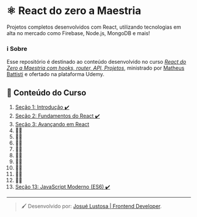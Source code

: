 # :atom_symbol: React do zero a Maestria
Projetos completos desenvolvidos com React, utilizando tecnologias em alta no mercado como Firebase, Node.js, MongoDB e mais!


### :information_source: Sobre
Esse repositório é destinado ao conteúdo desenvolvido no curso *[React do Zero a Maestria com hooks, router, API, Projetos](https://www.udemy.com/course/react-do-zero-a-maestria-c-hooks-router-api-projetos/)*, ministrado por [Matheus Battisti](https://www.udemy.com/user/matheus-battisti/) e ofertado na plataforma Udemy.

## :bookmark_tabs: Conteúdo do Curso
1. [Seção 1: Introdução :heavy_check_mark:](https://github.com/josuelustosadev/react-do-zero-a-maestria/tree/master/secao-1-introducao/hello-world)
2. [Seção 2: Fundamentos do React :heavy_check_mark:](https://github.com/josuelustosadev/react-do-zero-a-maestria/tree/master/secao-2-fundamentos-do-react/fundamentos-react)
3. [Seção 3: Avançando em React](https://github.com/josuelustosadev/react-do-zero-a-maestria/tree/master/secao-3-avancando-em-react/avancando-em-react)
4. :man_mechanic:
5. :man_mechanic:
6. :man_mechanic:
7. :man_mechanic:
8. :man_mechanic:
9. :man_mechanic:
10. :man_mechanic:
11. :man_mechanic:
12. :man_mechanic:
13. [Seção 13: JavaScript Moderno (ES6) :heavy_check_mark:](https://github.com/josuelustosadev/react-do-zero-a-maestria/tree/master/secao-13-js-moderno)

---
> :paintbrush: Desenvolvido por: [Josué Lustosa | Frontend Developer](https://beacons.page/josuelustosajob/).
